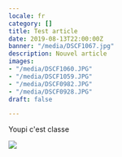 ```yaml
---
locale: fr
category: []
title: Test article
date: 2019-08-13T22:00:00Z
banner: "/media/DSCF1067.jpg"
description: Nouvel article
images:
- "/media/DSCF1060.JPG"
- "/media/DSCF1059.JPG"
- "/media/DSCF0982.JPG"
- "/media/DSCF0928.JPG"
draft: false

---
```

Youpi c'est classe

![](/src/media/DSCF1059.JPG)
